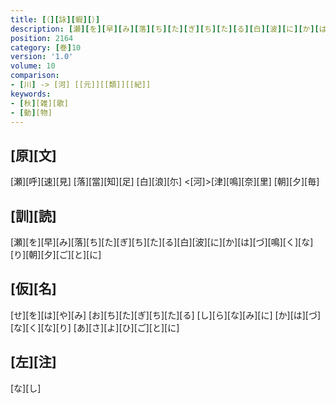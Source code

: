 ```yaml
---
title: [（][詠][蝦][）]
description: [瀬][を][早][み][落][ち][た][ぎ][ち][た][る][白][波][に][か][は][づ][鳴][く][な][り][朝][夕][ご][と][に]
position: 2164
category: [巻]10
version: '1.0'
volume: 10
comparison:
- [川] -> [河] [[元]][[類]][[紀]]
keywords:
- [秋][雑][歌]
- [動][物]
---
```


## [原][文]

[瀬][呼][速][見] [落][當][知][足] [白][浪][尓] <[河]>[津][鳴][奈][里] [朝][夕][毎]

## [訓][読]

[瀬][を][早][み][落][ち][た][ぎ][ち][た][る][白][波][に][か][は][づ][鳴][く][な][り][朝][夕][ご][と][に]

## [仮][名]

[せ][を][は][や][み] [お][ち][た][ぎ][ち][た][る] [し][ら][な][み][に] [か][は][づ][な][く][な][り] [あ][さ][よ][ひ][ご][と][に]

## [左][注]

[な][し]
